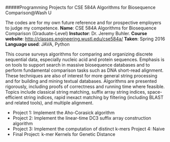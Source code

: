 #####Programming Projects for CSE 584A Algorithms for Biosequence Comparison@Wash U

The codes are for my own future reference and for prospective employers to judge my competence.
**Name**: CSE 584A Algorithms for Biosequence Comparison (Graduate-Level)
**Instuctor**: Dr. Jeremy Buhler.
**Course website**: http://classes.engineering.wustl.edu/cse584a/ 
**Taken**: Spring 2016
**Language used**: JAVA, Python

This course surveys algorithms for comparing and organizing discrete sequential data, especially nucleic acid and protein sequences. Emphasis is on tools to support search in massive biosequence databases and to perform fundamental comparison tasks such as DNA short-read alignment. These techniques are also of interest for more general string processing and for building and mining textual databases. Algorithms are presented rigorously, including proofs of correctness and running time where feasible. Topics include classical string matching, suffix array string indices, space-efficient string indices, rapid inexact matching by filtering (including BLAST and related tools), and multiple alignment. 

* Project 1:  Implement the Aho-Corasick algorithm
* Project 2: Implement the linear-time DC3 suffix array construction algorithm
*	Project 3: Implement the computation of distinct k-mers Project 4: Naive 
*	Final Project: k-mer Kernels for Genetic Distance
